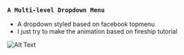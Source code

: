 ### `A Multi-level Dropdown Menu`

- A dropdown styled based on facebook topmenu
- I just try to make the animation based on fireship tutorial


![Alt Text](https://media.giphy.com/media/LSG1vRbOQRBGfGriM2/giphy.gif)